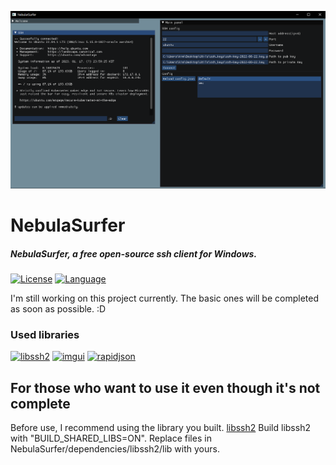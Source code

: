 ![alt text](https://github.com/roy6307/NebulaSurfer/blob/master/images/main.png?raw=true)

# NebulaSurfer
 ##### NebulaSurfer, a free open-source ssh client for Windows.
[![License](https://img.shields.io/badge/License-MIT-green?style=flat-square)](LICENSE)
[![Language](https://img.shields.io/badge/Language-C++-red?style=flat-square)](Language)
 
  I'm still working on this project currently.
  The basic ones will be completed as soon as possible. :D
  
  ### Used libraries
  [![libssh2](https://img.shields.io/badge/%20-libssh2-green?style=for-the-badge&logo=github)](https://github.com/libssh2/libssh2)
  [![imgui](https://img.shields.io/badge/%20-ImGui-yellow?style=for-the-badge&logo=github)](https://github.com/ocornut/imgui)
  [![rapidjson](https://img.shields.io/badge/%20-rapidjson-blue?style=for-the-badge&logo=github)](https://github.com/Tencent/rapidjson)
 
 ## For those who want to use it even though it's not complete
 Before use, I recommend using the library you built. [libssh2](https://github.com/libssh2/libssh2)
 Build libssh2 with "BUILD_SHARED_LIBS=ON".
 Replace files in NebulaSurfer/dependencies/libssh2/lib with yours.
